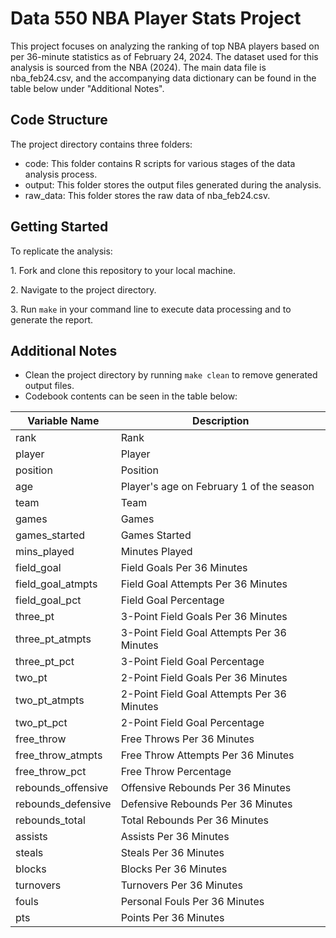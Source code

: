 # Data 550 NBA Player Stats Project

This project focuses on analyzing the ranking of top NBA players based on per 36-minute statistics as of February 24, 2024. The dataset used for this analysis is sourced from the NBA (2024). The main data file is nba_feb24.csv, and the accompanying data dictionary can be found in the table below under "Additional Notes".

## Code Structure

The project directory contains three folders:

-   code: This folder contains R scripts for various stages of the data analysis process.
-   output: This folder stores the output files generated during the analysis.
-   raw_data: This folder stores the raw data of nba_feb24.csv.

## Getting Started

To replicate the analysis:

1\. Fork and clone this repository to your local machine.

2\. Navigate to the project directory.

3\. Run `make` in your command line to execute data processing and to generate the report.

## Additional Notes

-   Clean the project directory by running `make clean` to remove generated output files.
-   Codebook contents can be seen in the table below:

| Variable Name      | Description                                |
|--------------------|--------------------------------------------|
| rank               | Rank                                       |
| player             | Player                                     |
| position           | Position                                   |
| age                | Player's age on February 1 of the season   |
| team               | Team                                       |
| games              | Games                                      |
| games_started      | Games Started                              |
| mins_played        | Minutes Played                             |
| field_goal         | Field Goals Per 36 Minutes                 |
| field_goal_atmpts  | Field Goal Attempts Per 36 Minutes         |
| field_goal_pct     | Field Goal Percentage                      |
| three_pt           | 3-Point Field Goals Per 36 Minutes         |
| three_pt_atmpts    | 3-Point Field Goal Attempts Per 36 Minutes |
| three_pt_pct       | 3-Point Field Goal Percentage              |
| two_pt             | 2-Point Field Goals Per 36 Minutes         |
| two_pt_atmpts      | 2-Point Field Goal Attempts Per 36 Minutes |
| two_pt_pct         | 2-Point Field Goal Percentage              |
| free_throw         | Free Throws Per 36 Minutes                 |
| free_throw_atmpts  | Free Throw Attempts Per 36 Minutes         |
| free_throw_pct     | Free Throw Percentage                      |
| rebounds_offensive | Offensive Rebounds Per 36 Minutes          |
| rebounds_defensive | Defensive Rebounds Per 36 Minutes          |
| rebounds_total     | Total Rebounds Per 36 Minutes              |
| assists            | Assists Per 36 Minutes                     |
| steals             | Steals Per 36 Minutes                      |
| blocks             | Blocks Per 36 Minutes                      |
| turnovers          | Turnovers Per 36 Minutes                   |
| fouls              | Personal Fouls Per 36 Minutes              |
| pts                | Points Per 36 Minutes                      |
